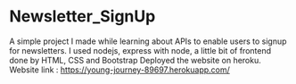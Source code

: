 # Newsletter_SignUp
A simple project I made while learning about APIs to enable users to signup for newsletters.
I used nodejs, express with node, a little bit of frontend done by HTML, CSS and Bootstrap
Deployed the website on heroku.   
Website link : https://young-journey-89697.herokuapp.com/
